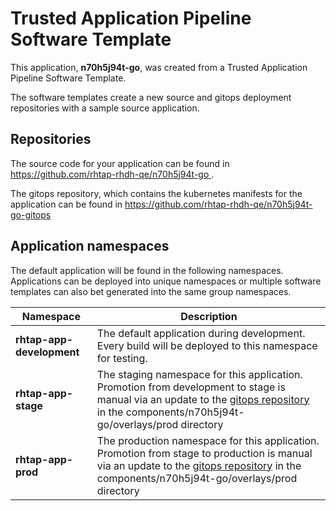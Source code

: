 # Trusted Application Pipeline Software Template

This application, **n70h5j94t-go**, was created from a Trusted Application Pipeline Software Template.

The software templates create a new source and gitops deployment repositories with a sample source application. 

## Repositories

The source code for your application can be found in [https://github.com/rhtap-rhdh-qe/n70h5j94t-go ](https://github.com/rhtap-rhdh-qe/n70h5j94t-go ).
 
The gitops repository, which contains the kubernetes manifests for the application can be found in 
[https://github.com/rhtap-rhdh-qe/n70h5j94t-go-gitops ](https://github.com/rhtap-rhdh-qe/n70h5j94t-go-gitops ) 

## Application namespaces 

The default application will be found in the following namespaces. Applications can be deployed into unique namespaces or multiple software templates can also bet generated into the same group namespaces.  

|  Namespace   |  Description   |  
| -------- | -------- |   
| **rhtap-app-development** | The default application during development. Every build will be deployed to this namespace for testing. | 
| **rhtap-app-stage** | The staging namespace for this application. Promotion from development to stage is manual via an update to the [gitops repository](https://github.com/rhtap-rhdh-qe/n70h5j94t-go-gitops ) in the components/n70h5j94t-go/overlays/prod directory |  
| **rhtap-app-prod** | The production namespace for this application. Promotion from stage to production is manual via an update to the [gitops repository](https://github.com/rhtap-rhdh-qe/n70h5j94t-go-gitops ) in the components/n70h5j94t-go/overlays/prod directory | 